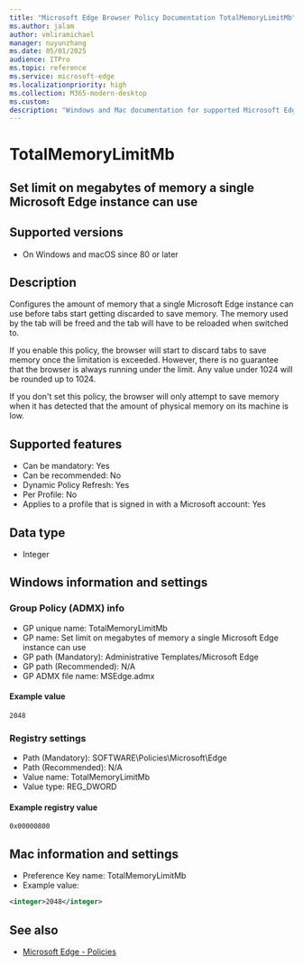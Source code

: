 ```yaml
---
title: "Microsoft Edge Browser Policy Documentation TotalMemoryLimitMb"
ms.author: jalam
author: vmliramichael
manager: nuyunzhang
ms.date: 05/01/2025
audience: ITPro
ms.topic: reference
ms.service: microsoft-edge
ms.localizationpriority: high
ms.collection: M365-modern-desktop
ms.custom:
description: "Windows and Mac documentation for supported Microsoft Edge Browser policy: Set limit on megabytes of memory a single Microsoft Edge instance can use"
---
```


<!--THIS FILE IS AUTOMATICALLY GENERATED. MANUAL CHANGES WILL BE OVERWRITTEN.-->
<!--Please contact the Microsoft Edge Manageability team with any questions.-->

# TotalMemoryLimitMb

## Set limit on megabytes of memory a single Microsoft Edge instance can use


## Supported versions

- On Windows and macOS since 80 or later

## Description

Configures the amount of memory that a single Microsoft Edge instance can use before tabs start getting discarded to save memory. The memory used by the tab will be freed and the tab will have to be reloaded when switched to.

If you enable this policy, the browser will start to discard tabs to save memory once the limitation is exceeded. However, there is no guarantee that the browser is always running under the limit. Any value under 1024 will be rounded up to 1024.

If you don't set this policy, the browser will only attempt to save memory when it has detected that the amount of physical memory on its machine is low.

## Supported features

- Can be mandatory: Yes
- Can be recommended: No
- Dynamic Policy Refresh: Yes
- Per Profile: No
- Applies to a profile that is signed in with a Microsoft account: Yes

## Data type

- Integer

## Windows information and settings

### Group Policy (ADMX) info

- GP unique name: TotalMemoryLimitMb
- GP name: Set limit on megabytes of memory a single Microsoft Edge instance can use
- GP path (Mandatory): Administrative Templates/Microsoft Edge
- GP path (Recommended): N/A
- GP ADMX file name: MSEdge.admx

#### Example value

```
2048
```

### Registry settings

- Path (Mandatory): SOFTWARE\Policies\Microsoft\Edge
- Path (Recommended): N/A
- Value name: TotalMemoryLimitMb
- Value type: REG_DWORD

#### Example registry value

```
0x00000800
```


## Mac information and settings

- Preference Key name: TotalMemoryLimitMb
- Example value:

```xml
<integer>2048</integer>
```

## See also
- [Microsoft Edge - Policies](../microsoft-edge-policies.md)
